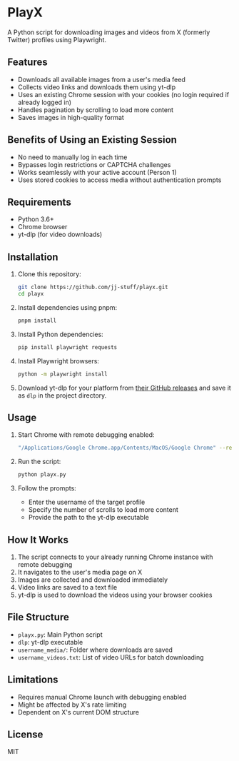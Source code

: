 # PlayX

A Python script for downloading images and videos from X (formerly Twitter) profiles using Playwright.

## Features

- Downloads all available images from a user's media feed
- Collects video links and downloads them using yt-dlp
- Uses an existing Chrome session with your cookies (no login required if already logged in)
- Handles pagination by scrolling to load more content
- Saves images in high-quality format

## Benefits of Using an Existing Session

- No need to manually log in each time
- Bypasses login restrictions or CAPTCHA challenges
- Works seamlessly with your active account (Person 1)
- Uses stored cookies to access media without authentication prompts

## Requirements

- Python 3.6+
- Chrome browser
- yt-dlp (for video downloads)

## Installation

1. Clone this repository:

   ```bash
   git clone https://github.com/jj-stuff/playx.git
   cd playx
   ```

2. Install dependencies using pnpm:

   ```bash
   pnpm install
   ```

3. Install Python dependencies:

   ```bash
   pip install playwright requests
   ```

4. Install Playwright browsers:

   ```bash
   python -m playwright install
   ```

5. Download yt-dlp for your platform from [their GitHub releases](https://github.com/yt-dlp/yt-dlp/releases) and save it as `dlp` in the project directory.

## Usage

1. Start Chrome with remote debugging enabled:

   ```bash
   "/Applications/Google Chrome.app/Contents/MacOS/Google Chrome" --remote-debugging-port=9222
   ```

2. Run the script:

   ```bash
   python playx.py
   ```

3. Follow the prompts:
   - Enter the username of the target profile
   - Specify the number of scrolls to load more content
   - Provide the path to the yt-dlp executable

## How It Works

1. The script connects to your already running Chrome instance with remote debugging
2. It navigates to the user's media page on X
3. Images are collected and downloaded immediately
4. Video links are saved to a text file
5. yt-dlp is used to download the videos using your browser cookies

## File Structure

- `playx.py`: Main Python script
- `dlp`: yt-dlp executable
- `username_media/`: Folder where downloads are saved
- `username_videos.txt`: List of video URLs for batch downloading

## Limitations

- Requires manual Chrome launch with debugging enabled
- Might be affected by X's rate limiting
- Dependent on X's current DOM structure

## License

MIT

